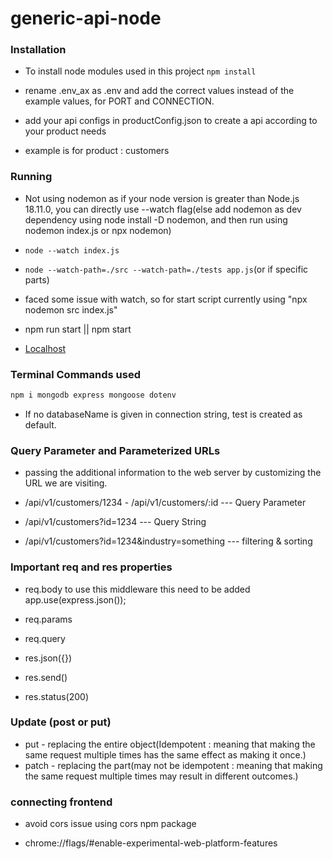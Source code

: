 # generic-api-node

### Installation

- To install node modules used in this project
`npm install`

- rename .env_ax as .env and add the correct values instead of the example values, for PORT and CONNECTION.

- add your api configs in productConfig.json to create a api according to your product needs

- example is for product : customers

### Running

- Not using nodemon as if your node version is greater than Node.js 18.11.0, you can directly use --watch flag(else add nodemon as dev dependency using node install -D nodemon, and then run using nodemon index.js or npx nodemon)

- `node --watch index.js`
- `node --watch-path=./src --watch-path=./tests app.js`(or if specific parts)

- faced some issue with watch, so for start script currently using "npx nodemon src index.js"


- npm run start || npm start
- [Localhost](http://localhost:5000/)

### Terminal Commands used

```js
npm i mongodb express mongoose dotenv

```

- If no databaseName is given in connection string, test is created as default.

### Query Parameter and Parameterized URLs

- passing the additional information to the web server by customizing the URL we are visiting.

* /api/v1/customers/1234 - /api/v1/customers/:id --- Query Parameter
* /api/v1/customers?id=1234 --- Query String

* /api/v1/customers?id=1234&industry=something --- filtering & sorting

### Important req and res properties

* req.body to use this middleware this need to be added app.use(express.json());
* req.params
* req.query

* res.json({})
* res.send()
* res.status(200)


### Update (post or put)
* put - replacing the entire object(Idempotent : meaning that making the same request multiple times has the same effect as making it once.)
* patch - replacing the part(may not be idempotent : meaning that making the same request multiple times may result in different outcomes.)


### connecting frontend 
- avoid cors issue using cors npm package

- chrome://flags/#enable-experimental-web-platform-features